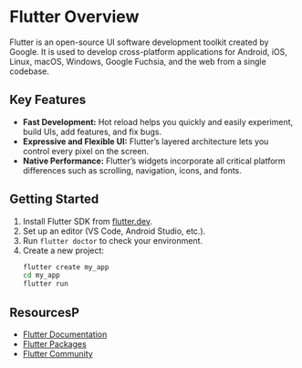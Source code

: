 # Flutter Overview

Flutter is an open-source UI software development toolkit created by Google. It is used to develop cross-platform applications for Android, iOS, Linux, macOS, Windows, Google Fuchsia, and the web from a single codebase.

## Key Features

- **Fast Development:** Hot reload helps you quickly and easily experiment, build UIs, add features, and fix bugs.
- **Expressive and Flexible UI:** Flutter’s layered architecture lets you control every pixel on the screen.
- **Native Performance:** Flutter’s widgets incorporate all critical platform differences such as scrolling, navigation, icons, and fonts.

## Getting Started

1. Install Flutter SDK from [flutter.dev](https://flutter.dev).
2. Set up an editor (VS Code, Android Studio, etc.).
3. Run `flutter doctor` to check your environment.
4. Create a new project:
   ```bash
   flutter create my_app
   cd my_app
   flutter run
   ```

## ResourcesP

- [Flutter Documentation](https://docs.flutter.dev/)
- [Flutter Packages](https://pub.dev/)
- [Flutter Community](https://flutter.dev/community)

